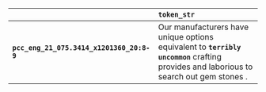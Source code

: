|                                           | `token_str`                                                                                                                              |
|:------------------------------------------|:-----------------------------------------------------------------------------------------------------------------------------------------|
| **`pcc_eng_21_075.3414_x1201360_20:8-9`** | Our manufacturers have unique options equivalent to __``terribly uncommon``__ crafting provides and laborious to search out gem stones . |